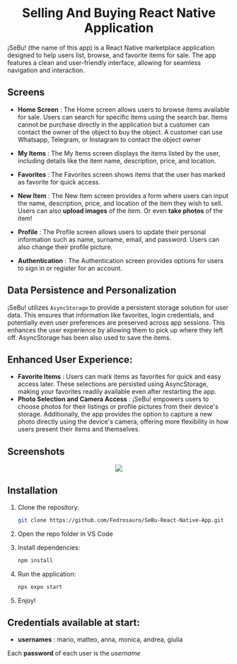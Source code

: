 <h1 align="center">Selling And Buying React Native Application</h1>

¡SeBu! (the name of this app) is a React Native marketplace application designed to help users list, browse, and favorite items for sale. The app features a clean and user-friendly interface, allowing for seamless navigation and interaction.

## Screens

- **Home Screen** : The Home screen allows users to browse items available for sale. Users can search for specific items using the search bar. Items cannot be purchase directly in the application but a customer can contact the owner of the object to buy the object. A customer can use
Whatsapp, Telegram, or Instagram to contact the object owner

- **My Items** : The My Items screen displays the items listed by the user, including details like the item name, description, price, and location.

- **Favorites** : The Favorites screen shows items that the user has marked as favorite for quick access.

- **New Item** : The New Item screen provides a form where users can input the name, description, price, and location of the item they wish to sell. Users can also **upload images** of the item. Or even **take photos** of the item!

- **Profile** : The Profile screen allows users to update their personal information such as name, surname, email, and password. Users can also change their profile picture.

- **Authentication** : The Authentication screen provides options for users to sign in or register for an account.

## Data Persistence and Personalization

¡SeBu! utilizes ```AsyncStorage``` to provide a persistent storage solution for user data. This ensures that information like favorites, login credentials, and potentially even user preferences are preserved across app sessions. This enhances the user experience by allowing them to pick up where 
they left off. AsyncStorage has been also used to save the items.

## Enhanced User Experience:
- **Favorite Items** : Users can mark items as favorites for quick and easy access later. These selections are persisted using AsyncStorage, making your favorites readily available even after restarting the app.
- **Photo Selection and Camera Access** : ¡SeBu! empowers users to choose photos for their listings or profile pictures from their device's storage. Additionally, the app provides the option to capture a new photo directly using the device's camera, offering more flexibility in how users present their items and themselves.

## Screenshots

<p align="center">
  <img src="https://github.com/Fedrosauro/SeBu-React-Native-App/assets/67149530/8fe71ff6-f719-4f10-8595-ab1c14e6666d">
</p>

## Installation

1. Clone the repository:

   ```bash
   git clone https://github.com/Fedrosauro/SeBu-React-Native-App.git
   ```

2. Open the repo folder in VS Code
3. Install dependencies:

    ```bash
    npm install
      ```
4. Run the application:

    ```bash
    npx expo start
      ```
5. Enjoy!

## Credentials available at start:
- **usernames** : mario, matteo, anna, monica, andrea, giulia

Each **password** of each user is the *username*
